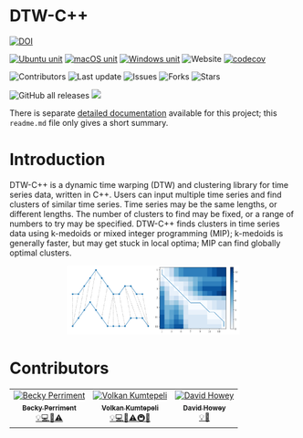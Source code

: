 DTW-C++
===========================
[![DOI](https://zenodo.org/badge/DOI/10.5281/zenodo.13551469.svg)](https://doi.org/10.5281/zenodo.13551469)

[![Ubuntu unit](https://github.com/Battery-Intelligence-Lab/dtw-cpp/workflows/Ubuntu%20unit/badge.svg)](https://github.com/Battery-Intelligence-Lab/dtw-cpp/actions)
[![macOS unit](https://github.com/Battery-Intelligence-Lab/dtw-cpp/workflows/macOS%20unit/badge.svg)](https://github.com/Battery-Intelligence-Lab/dtw-cpp/actions)
[![Windows unit](https://github.com/Battery-Intelligence-Lab/dtw-cpp/workflows/Windows%20unit/badge.svg)](https://github.com/Battery-Intelligence-Lab/dtw-cpp/actions)
![Website](https://img.shields.io/website?url=https%3A%2F%2FBattery-Intelligence-Lab.github.io%2Fdtw-cpp%2F)
[![codecov](https://codecov.io/gh/Battery-Intelligence-Lab/dtw-cpp/branch/main/graph/badge.svg?token=K739SRV4QG)](https://codecov.io/gh/Battery-Intelligence-Lab/dtw-cpp)

![Contributors](https://img.shields.io/github/contributors/Battery-Intelligence-Lab/dtw-cpp)
![Last update](https://img.shields.io/github/last-commit/Battery-Intelligence-Lab/dtw-cpp/develop)
![Issues](https://img.shields.io/github/issues/Battery-Intelligence-Lab/dtw-cpp)
![Forks](https://img.shields.io/github/forks/Battery-Intelligence-Lab/dtw-cpp)
![Stars](https://img.shields.io/github/stars/Battery-Intelligence-Lab/dtw-cpp)

![GitHub all releases](https://img.shields.io/github/downloads/Battery-Intelligence-Lab/dtw-cpp/total) 
[![](https://img.shields.io/badge/license-BSD--3--like-5AC451.svg)](https://github.com/Battery-Intelligence-Lab/dtw-cpp/blob/main/LICENSE)

There is separate [detailed documentation](https://Battery-Intelligence-Lab.github.io/dtw-cpp/) available for this project; this `readme.md` file only gives a short summary. 

Introduction
===========================
DTW-C++ is a dynamic time warping (DTW) and clustering library for time series data, written in C++. Users can input multiple time series and find clusters of similar time series. Time series may be the same lengths, or different lengths. The number of clusters to find may be fixed, or a range of numbers to try may be specified. DTW-C++ finds clusters in time series data using k-medoids or mixed integer programming (MIP); k-medoids is generally faster, but may get stuck in local optima; MIP can find globally optimal clusters.
<p align="center"><img src="./media/Merged_document.png" alt="DTW" width="60%"/></center></p>

Contributors
===========================
<!-- ALL-CONTRIBUTORS-LIST:START - Do not remove or modify this section --><!-- prettier-ignore-start --><!-- markdownlint-disable -->
<table>
	<tbody>
		<tr>
			<td style="text-align:center; vertical-align:top"><a href="https://github.com/beckyperriment"><img alt="Becky Perriment" src="https://avatars.githubusercontent.com/u/93582518?v=4?s=100" style="width:100px" /><br />
			<sub><strong>Becky Perriment</strong></sub></a><br />
			<a href="https://github.com/Battery-Intelligence-Lab/dtw-cpp/blob/main/develop/contributors.md#core-contributors">💡💻👀⚠️</a></td>
			<td style="text-align:center; vertical-align:top"><a href="https://github.com/ElektrikAkar"><img alt="Volkan Kumtepeli" src="https://avatars.githubusercontent.com/u/8674942?v=4?s=100" style="width:100px" /><br />
			<sub><strong>Volkan Kumtepeli</strong></sub></a><br />
			<a href="https://github.com/Battery-Intelligence-Lab/dtw-cpp/blob/main/develop/contributors.md#core-contributors">💡💻👀⚠️🚇🐢</a></td>
			<td style="text-align:center; vertical-align:top"><a href="http://howey.eng.ox.ac.uk"><img alt="David Howey" src="https://avatars.githubusercontent.com/u/2247552?v=4?s=100" style="width:100px" /><br />
			<sub><strong>David Howey</strong></sub></a><br />
			<a href="https://github.com/Battery-Intelligence-Lab/dtw-cpp/blob/main/develop/contributors.md#core-contributors">💡👀</a></td>
		</tr>
	</tbody>
</table>
<!-- markdownlint-restore --><!-- prettier-ignore-end --><!-- ALL-CONTRIBUTORS-LIST:END -->
